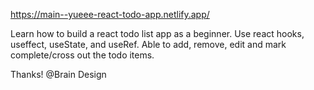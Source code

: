 https://main--yueee-react-todo-app.netlify.app/

Learn how to build a react todo list app as a beginner. 
Use react hooks, useffect, useState, and useRef.
Able to add, remove, edit and mark complete/cross out the todo items.

Thanks! @Brain Design
